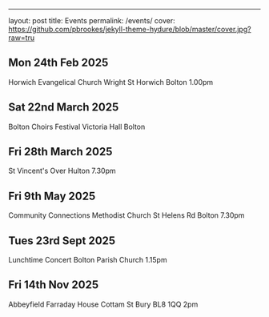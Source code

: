 ---
layout: post
title:  Events
permalink: /events/
cover: https://github.com/pbrookes/jekyll-theme-hydure/blob/master/cover.jpg?raw=tru

## Mon 24th Feb 2025
Horwich Evangelical Church Wright St Horwich Bolton 1.00pm

## Sat 22nd March 2025
Bolton Choirs Festival Victoria Hall Bolton

## Fri 28th March 2025
St Vincent's Over Hulton 7.30pm
## Fri 9th May 2025
Community Connections Methodist Church St Helens Rd Bolton 7.30pm

## Tues 23rd Sept 2025
Lunchtime Concert
Bolton Parish Church 1.15pm
## Fri 14th Nov 2025
Abbeyfield Farraday House Cottam St Bury BL8 1QQ 2pm

